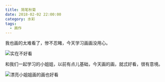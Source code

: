 ```yaml
---
title: 简笔秋菊
date: 2018-02-02 22:00:00
category: 水彩
tags:
  - 画作
---
```


我也画的太难看了，惨不忍睹，今天学习画画没用心。

![实在不好看](简笔秋菊/1.jpeg)

<!--more-->

和我们一起学习的小姐姐，以前有点儿基础，今天画的画，就忒好看，很有意境。

![漂亮小姐姐画的画也好看](简笔秋菊/2.jpeg)





